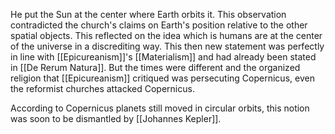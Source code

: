 He put the Sun at the center where Earth orbits it. This observation contradicted the church's claims on Earth's position relative to the other spatial objects. This reflected on the idea which is humans are at the center of the universe in a discrediting way. This then new statement was perfectly in line with [[Epicureanism]]'s [[Materialism]] and had already been stated in [[De Rerum Natura]]. But the times were different and the organized religion that [[Epicureanism]] critiqued was persecuting Copernicus, even the reformist churches attacked Copernicus.

According to Copernicus planets still moved in circular orbits, this notion was soon to be dismantled by [[Johannes Kepler]].